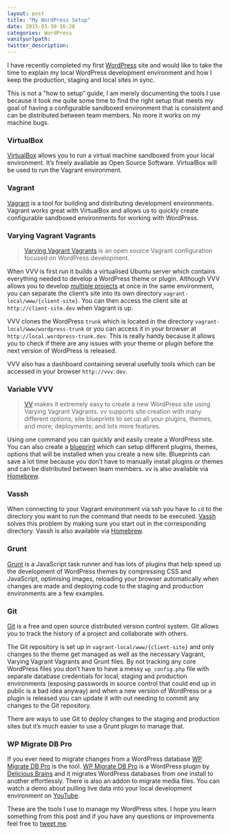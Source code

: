 ```yaml
---
layout: post
title: "My WordPress Setup"
date: 2015-03-30 16:28
categories: WordPress
vanityurlpath:
twitter_description:
---
```


I have recently completed my first [WordPress](https://wordpress.org) site and would like to take the time to explain my local WordPress development environment and how I keep the production, staging and local sites in sync.

This is not a "how to setup” guide, I am merely documenting the tools I use because it took me quite some time to find the right setup that meets my goal of having a configurable sandboxed environment that is consistent and can be distributed between team members. No more it works on my machine bugs.

### VirtualBox
[VirtualBox](https://www.virtualbox.org) allows you to run a virtual machine sandboxed from your local environment. It’s freely available as Open Source Software. VirtualBox will be used to run the Vagrant environment.

### Vagrant
[Vagrant](https://www.vagrantup.com) is a tool for building and distributing development environments. Vagrant works great with VirtualBox and allows us to quickly create configurable sandboxed environments for working with WordPress.

### Varying Vagrant Vagrants
> [Varying Vagrant Vagrants](https://github.com/Varying-Vagrant-Vagrants/VVV) is an open source Vagrant configuration focused on WordPress development.

When VVV is first run it builds a virtualised Ubuntu server which contains everything needed to develop a WordPress theme or plugin. Although VVV allows you to develop [multiple projects](https://github.com/Varying-Vagrant-Vagrants/VVV#vvv-as-a-mampxampp-replacement) at once in the same environment, you can separate the client’s site into its own directory `vagrant-local/www/{client-site}`. You can then access the client site at `http://client-site.dev` when Vagrant is up.

VVV clones the WordPress `trunk` which is located in the directory `vagrant-local/www/wordpress-trunk` or you can access it in your browser at `http://local.wordpress-trunk.dev`. This is really handy because it allows you to check if there are any issues with your theme or plugin before the next version of WordPress is released.

VVV also has a dashboard containing several usefully tools which can be accessed in your browser `http://vvv.dev`.

### Variable VVV
> [VV](https://github.com/bradp/vv) makes it extremely easy to create a new WordPress site using Varying Vagrant Vagrants. vv supports site creation with many different options; site blueprints to set up all your plugins, themes, and more; deployments; and lots more features.

Using one command you can quickly and easily create a WordPress site. You can also create a [blueprint](https://github.com/bradp/vv#blueprints) which can setup different plugins, themes, options that will be installed when you create a new site. Blueprints can save a lot time because you don’t have to manually install plugins or themes and can be distributed between team members. vv is also available via [Homebrew](http://brew.sh).

### Vassh
When connecting to your Vagrant environment via ssh you have to `cd` to the directory you want to run the command that needs to be executed. [Vassh](https://github.com/xwp/vassh) solves this problem by making sure you start out in the corresponding directory. Vassh is also available via [Homebrew](http://brew.sh).

### Grunt
[Grunt](http://gruntjs.com) is a JavaScript task runner and has lots of plugins that help speed up the development of WordPress themes by compressing CSS and JavaScript, optimising images, reloading your browser automatically when changes are made and deploying code to the staging and production environments are a few examples.

### Git
[Git](http://git-scm.com) is a free and open source distributed version control system. Git allows you to track the history of a project and collaborate with others.

The Git repository is set up in `vagrant-local/www/{client-site}` and only changes to the theme get managed as well as the necessary Vagrant, Varying Vagrant Vagrants and Grunt files. By not tracking any core WordPress files you don’t have to have a messy `wp_config.php` file with separate database credentials for local, staging and production environments (exposing passwords in source control that could end up in public is a bad idea anyway) and when a new version of WordPress or a plugin is released you can update it with out needing to commit any changes to the Git repository.

There are ways to use Git to deploy changes to the staging and production sites but it’s much easier to use a Grunt plugin to manage that.

### WP Migrate DB Pro
If you ever need to migrate changes from a WordPress database [WP Migrate DB Pro](https://deliciousbrains.com/wp-migrate-db-pro/) is the tool. [WP Migrate DB Pro](https://deliciousbrains.com/wp-migrate-db-pro/) is a WordPress plugin by [Delicious Brains](https://deliciousbrains.com) and it migrates WordPress databases from one install to another effortlessly. There is also an addon to migrate media files. You can watch a demo about pulling live data into your local development environment on [YouTube](https://www.youtube.com/watch?v=fHFcH4bCzmU).

These are the tools I use to manage my WordPress sites. I hope you learn something from this post and if you have any questions or improvements feel free to [tweet me](https://twitter.com/tomdiggle).